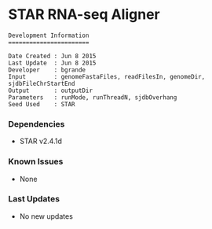 # STAR RNA-seq Aligner

```
Development Information
=======================

Date Created : Jun 8 2015
Last Update  : Jun 8 2015
Developer    : bgrande
Input        : genomeFastaFiles, readFilesIn, genomeDir, sjdbFileChrStartEnd
Output       : outputDir
Parameters   : runMode, runThreadN, sjdbOverhang
Seed Used    : STAR
```

### Dependencies

- STAR v2.4.1d

### Known Issues

- None

### Last Updates

- No new updates
